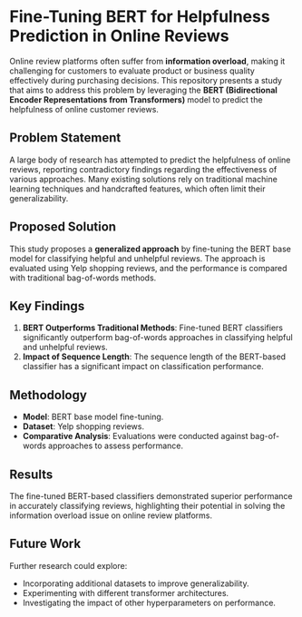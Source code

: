 # Fine-Tuning BERT for Helpfulness Prediction in Online Reviews

Online review platforms often suffer from **information overload**, making it challenging for customers to evaluate product or business quality effectively during purchasing decisions. This repository presents a study that aims to address this problem by leveraging the **BERT (Bidirectional Encoder Representations from Transformers)** model to predict the helpfulness of online customer reviews.

## Problem Statement

A large body of research has attempted to predict the helpfulness of online reviews, reporting contradictory findings regarding the effectiveness of various approaches. Many existing solutions rely on traditional machine learning techniques and handcrafted features, which often limit their generalizability.

## Proposed Solution

This study proposes a **generalized approach** by fine-tuning the BERT base model for classifying helpful and unhelpful reviews. The approach is evaluated using Yelp shopping reviews, and the performance is compared with traditional bag-of-words methods.

## Key Findings

1. **BERT Outperforms Traditional Methods**: Fine-tuned BERT classifiers significantly outperform bag-of-words approaches in classifying helpful and unhelpful reviews.
2. **Impact of Sequence Length**: The sequence length of the BERT-based classifier has a significant impact on classification performance.

## Methodology

- **Model**: BERT base model fine-tuning.
- **Dataset**: Yelp shopping reviews.
- **Comparative Analysis**: Evaluations were conducted against bag-of-words approaches to assess performance.

## Results

The fine-tuned BERT-based classifiers demonstrated superior performance in accurately classifying reviews, highlighting their potential in solving the information overload issue on online review platforms.

## Future Work

Further research could explore:
- Incorporating additional datasets to improve generalizability.
- Experimenting with different transformer architectures.
- Investigating the impact of other hyperparameters on performance.
